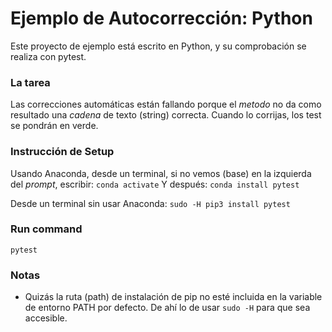 # Ejemplo de Autocorrección: Python
Este proyecto de ejemplo está escrito en Python, y su comprobación se realiza con pytest.

### La tarea
Las correcciones automáticas están fallando porque el *metodo* no da como resultado una *cadena* de texto (string) correcta. Cuando lo corrijas, los test se pondrán en verde.

### Instrucción de Setup
Usando Anaconda, desde un terminal, si no vemos (base) en la izquierda del *prompt*, escribir:
`conda activate`
Y después:
`conda install pytest`

Desde un terminal sin usar Anaconda:
`sudo -H pip3 install pytest`

### Run command
`pytest`

### Notas
- Quizás la ruta (path) de instalación de pip no esté incluida en la variable de entorno PATH por defecto. De ahí lo de usar `sudo -H` para que sea accesible.
